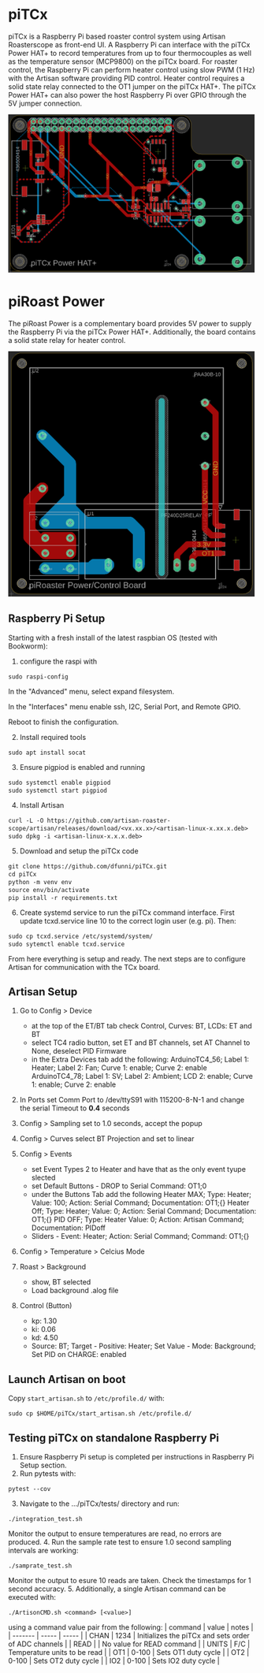 # piTCx
piTCx is a Raspberry Pi based roaster control system using Artisan Roasterscope as front-end UI. A Raspberry Pi can interface with the piTCx Power HAT+ to record temperatures from up to four thermocouples as well as the temperature sensor (MCP9800) on the piTCx board. For roaster control, the Raspberry Pi can perform heater control using slow PWM (1 Hz) with the Artisan software providing PID control. Heater control requires a solid state relay connected to the OT1 jumper on the piTCx HAT+. The piTCx Power HAT+ can also power the host Raspberry Pi over GPIO through the 5V jumper connection.

<img src="hardware/piTCx_HAT+/piTCx_Power_HAT+.png" width="500">

# piRoast Power
The piRoast Power is a complementary board provides  5V power to supply the Raspberry Pi via the piTCx Power HAT+. Additionally, the board contains a solid state relay for heater control.

<img src="hardware/piRoast_Power/piRoast_Power.png" width="500">

## Raspberry Pi Setup
Starting with a fresh install of the latest raspbian OS (tested with Bookworm):

1. configure the raspi with
```
sudo raspi-config
```    
In the "Advanced" menu, select expand filesystem.

In the "Interfaces" menu enable ssh, I2C, Serial Port, and Remote GPIO.

Reboot to finish the configuration.

2. Install required tools
```
sudo apt install socat
```
3. Ensure pigpiod is enabled and running
```
sudo systemctl enable pigpiod
sudo systemctl start pigpiod
```
4. Install Artisan
```
curl -L -O https://github.com/artisan-roaster-scope/artisan/releases/download/<vx.xx.x>/<artisan-linux-x.xx.x.deb>
sudo dpkg -i <artisan-linux-x.x.x.deb>
```
5. Download and setup the piTCx code
```
git clone https://github.com/dfunni/piTCx.git
cd piTCx
python -m venv env
source env/bin/activate
pip install -r requirements.txt
```
6. Create systemd service to run the piTCx command interface. First update tcxd.service line 10 to the correct login user (e.g. pi). Then:
```
sudo cp tcxd.service /etc/systemd/system/
sudo sytemctl enable tcxd.service
```
From here everything is setup and ready. The next steps are to configure Artisan for communication with the TCx board.

## Artisan Setup
1. Go to Config > Device
    - at the top of the ET/BT tab check Control, Curves: BT, LCDs: ET and BT
    - select TC4 radio button, set ET and BT channels, set AT Channel to None, deselect PID Firmware
    - in the Extra Devices tab add the following:
        ArduinoTC4_56; Label 1: Heater; Label 2: Fan; Curve 1: enable; Curve 2: enable
        ArduinoTC4_78; Label 1: SV; Label 2: Ambient; LCD 2: enable; Curve 1: enable; Curve 2: enable

2. In Ports set Comm Port to /dev/ttyS91 with 115200-8-N-1 and change the serial Timeout to **0.4** seconds

3. Config > Sampling set to 1.0 seconds, accept the popup

4. Config > Curves select BT Projection and set to linear

5. Config > Events
     - set Event Types 2 to Heater and have that as the only event tyupe slected
     - set Default Buttons - DROP to Serial Command: OT1;0
     - under the Buttons Tab add the following
        Heater MAX; Type: Heater; Value: 100; Action: Serial Command; Documentation: OT1;{}
        Heater Off; Type: Heater; Value: 0; Action: Serial Command; Documentation: OT1;{}
        PID OFF; Type: Heater Value: 0; Action: Artisan Command; Documentation: PIDoff
    - Sliders - Event: Heater; Action: Serial Command; Command: OT1;{}

6. Config > Temperature > Celcius Mode

7. Roast > Background
    - show, BT selected
    - Load background .alog file

8. Control (Button)
    - kp: 1.30
    - ki: 0.06
    - kd: 4.50
    - Source: BT; Target - Positive: Heater; Set Value - Mode: Background; Set PID on CHARGE: enabled

## Launch Artisan on boot
Copy `start_artisan.sh` to `/etc/profile.d/` with:

    sudo cp $HOME/piTCx/start_artisan.sh /etc/profile.d/

## Testing piTCx on standalone Raspberry Pi
1. Ensure Raspberry Pi setup is completed per instructions in Raspberry Pi Setup
  section.
2. Run pytests with:
```
pytest --cov
```
3. Navigate to the .../piTCx/tests/ directory and run:
```
./integration_test.sh
```
Monitor the output to ensure temperatures are read, no errors are produced.
4. Run the sample rate test to ensure 1.0 second sampling intervals are working:
```
./samprate_test.sh
```
Monitor the output to esure 10 reads are taken. Check the timestamps for 1 second accuracy. 
5. Additionally, a single Artisan command can be executed with:
```
./ArtisonCMD.sh <command> [<value>]
```
 using a command value pair from the following:
| command | value | notes |
| ------- | ----- | ----- |
| CHAN    | 1234  | Initializes the piTCx and sets order of ADC channels |
| READ    |       | No value for READ command |
| UNITS   | F/C   | Temperature units to be read |
| OT1     | 0-100 | Sets OT1 duty cycle |
| OT2     | 0-100 | Sets OT2 duty cycle |
| IO2     | 0-100 | Sets IO2 duty cycle | 

